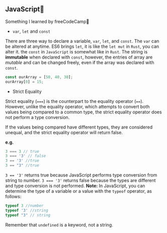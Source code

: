 ## JavaScript:milky_way:
Something I learned by freeCodeCamp:baby:
* `var`, `let` and `const`

There are three way to declare a variable, `var`, `let`, and `const`. 
The `var` can be altered at anytime.
ES6 brings `let`, it is like the `let mut` in `Rust`, you can alter it. 
the `const` in `JavaScript` is somewhat like in `Rust`. The string is **immutable** when declared with `const`,
however, the entries of array are *mutable* and can be changed freely, even if the array was declared with `const`. 
```javascript
const ourArray = [50, 40, 30];
ourArray[0] = 15;
```

* Strict Equality

Strict equality (`===`) is the counterpart to the equality operator (`==`). However, unlike the equality operator, which attempts to convert both values being compared to a common type, the strict equality operator does not perform a type conversion.

If the values being compared have different types, they are considered unequal, and the strict equality operator will return false.

**e.g.**
```javascript
3 === 3 // true
3 === '3' // false
3 == '3' //true
3 == "3" //true
```
`3 == '3'` returns true because JavaScript performs type conversion from string to number. `3 === '3'` returns false because the types are different and type conversion is not performed.
**Note:**
In JavaScript, you can determine the type of a variable or a value with the `typeof` operator, as follows:
```javascript
typeof 3 //number
typeof '3' //string
typeof "3" // string
```

Remember that `undefined` is a keyword, not a string.